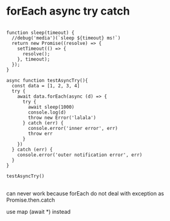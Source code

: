 # forEach async try catch

<pre>
<code>
function sleep(timeout) {
  //debug('media')(`sleep ${timeout} ms!`)
  return new Promise((resolve) => {
    setTimeout(() => {
      resolve();
    }, timeout);
  });
}

async function testAsyncTry(){
  const data = [1, 2, 3, 4]
  try {
    await data.forEach(async (d) => {
      try {
        await sleep(1000)
        console.log(d)
        throw new Error('lalala')
      } catch (err) {
        console.error('inner error', err)
        throw err
      }
    })
  } catch (err) {
    console.error('outer notification error', err)
  }
}

testAsyncTry()
</code>
</pre>

can never work because forEach do not deal with exception as Promise.then.catch

use map (await *) instead